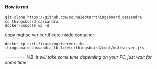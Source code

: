#### How to run

```SHELL
git clone https://github.com/souhaiebtar/thingsboard_cassandra
cd thingsboard_cassandra
docker-compose up -d
```


copy mqttserver certificate inside container

```SHELL
docker cp certificate/mqttserver.jks thingsboard_cassandra_tb_1:/etc/thingsboard/conf/mqttserver.jks
```
=======
N.B: *it will take some time depending on your PC, just wait for some time*